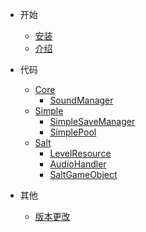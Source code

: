 - 开始
  - [安装](md/installation.md)
  - [介绍](md/introduce.md)
  
- 代码
	- [Core](md/scripts/core.md)
		-  [SoundManager](md/scripts/core/SoundManager.md)
	- [Simple](md/scripts/simple.md)
		-  [SimpleSaveManager](md/scripts/Simple/SimpleSaveManager.md)
		-  [SimplePool](md/scripts/Simple/SimplePool.md)
	- [Salt](md/scripts/salt.md)
		-  [LevelResource](md/scripts/Salt/LevelResource.md)
		-  [AudioHandler](md/scripts/Salt/AudioHandler.md)
		-  [SaltGameObject](md/scripts/Salt/SaltGameObject.md)

- 其他
  - [版本更改](md/changelog.md)
